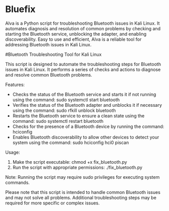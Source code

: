 # Bluefix
Alva is a Python script for troubleshooting Bluetooth issues in Kali Linux. It automates diagnosis and resolution of common problems by checking and starting the Bluetooth service, unblocking the adapter, and enabling discoverability. Easy to use and efficient, Alva is a reliable tool for addressing Bluetooth issues in Kali Linux.

#Bluetooth Troubleshooting Tool for Kali Linux

This script is designed to automate the troubleshooting steps for Bluetooth issues in Kali Linux. It performs a series of checks and actions to diagnose and resolve common Bluetooth problems.

Features:
- Checks the status of the Bluetooth service and starts it if not running using the command: sudo systemctl start bluetooth
- Verifies the status of the Bluetooth adapter and unblocks it if necessary using the command: sudo rfkill unblock bluetooth
- Restarts the Bluetooth service to ensure a clean state using the command: sudo systemctl restart bluetooth
- Checks for the presence of a Bluetooth device by running the command: hciconfig
- Enables Bluetooth discoverability to allow other devices to detect your system using the command: sudo hciconfig hci0 piscan

Usage:
1. Make the script executable: chmod +x fix_bluetooth.py
2. Run the script with appropriate permissions: ./fix_bluetooth.py

Note: Running the script may require sudo privileges for executing system commands.

Please note that this script is intended to handle common Bluetooth issues and may not solve all problems. Additional troubleshooting steps may be required for more specific or complex issues.
